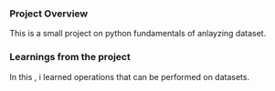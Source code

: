 ### Project Overview

 This is a small project on python fundamentals of anlayzing dataset. 


### Learnings from the project

 In this , i learned operations that can be performed on datasets.


